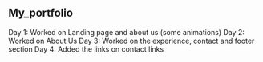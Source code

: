 My_portfolio
-------------------------

Day 1: Worked on Landing page and about us (some animations)
Day 2: Worked on About Us
Day 3: Worked on the experience, contact and footer section
Day 4: Added the links on contact links
